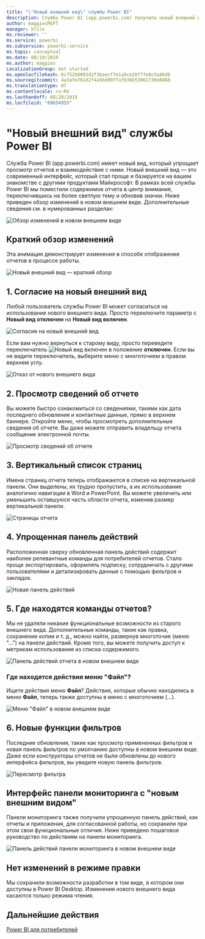 ```yaml
---
title: "\"Новый внешний вид\" службы Power BI"
description: Служба Power BI (app.powerbi.com) получила новый внешний вид. Эта статья описывает, как перемещаться по отчетам с использованием нового внешнего вида.
author: maggiesMSFT
manager: kfile
ms.reviewer: ''
ms.service: powerbi
ms.subservice: powerbi-service
ms.topic: conceptual
ms.date: 08/19/2019
ms.author: maggies
LocalizationGroup: Get started
ms.openlocfilehash: 6c752b6083d2f3baecf7e1a9ce20f77e8c5a46d0
ms.sourcegitcommit: 4a3afe761d2f4a5bd897fafb36b53961739e8466
ms.translationtype: HT
ms.contentlocale: ru-RU
ms.lasthandoff: 08/20/2019
ms.locfileid: "69654955"
---
```

# <a name="the-new-look-of-the-power-bi-service"></a>"Новый внешний вид" службы Power BI

Служба Power BI (app.powerbi.com) имеет новый вид, который упрощает просмотр отчетов и взаимодействие с ними. Новый внешний вид — это современный интерфейс, который стал проще и базируется на вашем знакомстве с другими продуктами Майкрософт. В рамках всей службы Power BI мы поместили содержимое отчета в центр внимания, переключившись на более светлую тему и обновив значки. Ниже приведен обзор изменений в новом внешнем виде. Дополнительные сведения см. в нумерованных разделах:

![Обзор изменений в новом внешнем виде](media/service-new-look/power-bi-new-look-changes.png)

## <a name="quick-tour-of-the-changes"></a>Краткий обзор изменений

Эта анимация демонстрирует изменения в способе отображения отчетов в процессе работы.

![Новый внешний вид — краткий обзор](media/service-new-look/power-bi-new-look-quick-tour.gif)

## <a name="1-opt-in-to-the-new-look"></a>1. Согласие на новый внешний вид

Любой пользователь службы Power BI может согласиться на использование нового внешнего вида. Просто переключите параметр с **Новый вид отключен** на **Новый вид включен**.

![Согласие на новый внешний вид](media/service-new-look/power-bi-new-look-off.png)

Если вам нужно вернуться к старому виду, просто переведите переключатель ![Новый вид включен](media/service-new-look/power-bi-new-look-toggle-on.png) в положение **отключен**. Если вы не видите переключатель, выберите меню с многоточием в правом верхнем углу.

![Отказ от нового внешнего вида](media/service-new-look/power-bi-new-look-on.png)

## <a name="2-view-report-details"></a>2. Просмотр сведений об отчете 

Вы можете быстро ознакомиться со сведениями, такими как дата последнего обновления и контактные данные, прямо в верхнем баннере.  Откройте меню, чтобы просмотреть дополнительные сведения об отчете. Вы даже можете отправить владельцу отчета сообщение электронной почты.

![Просмотр сведений об отчете](media/service-new-look/power-bi-new-look-metadata.png)

## <a name="3-vertical-list-of-pages"></a>3. Вертикальный список страниц 
Имена страниц отчета теперь отображаются в списке на вертикальной панели. Они выделены, их трудно пропустить, а их использование аналогично навигации в Word и PowerPoint. Вы можете увеличить или уменьшить оставшуюся часть области отчета, изменив размер вертикальной панели.

![Страницы отчета](media/service-new-look/power-bi-new-look-report-pages.png)

## <a name="4-simplified-action-bar"></a>4. Упрощенная панель действий 

Расположенная сверху обновленная панель действий содержит наиболее релевантные команды для потребителей отчетов. Стало проще экспортировать, оформлять подписку, сотрудничать с другими пользователями и детализировать данные с помощью фильтров и закладок.

![Новая панель действий](media/service-new-look/power-bi-new-look-action-bar.png)

## <a name="5-where-are-the-report-commands"></a>5. Где находятся команды отчетов?

Мы не удаляли никакие функциональные возможности из старого внешнего вида. Дополнительные команды, такие как правка, сохранение копии и т. д., можно найти, развернув многоточие (меню "...") на панели действий. Кроме того, вы можете получить доступ к метрикам использования из списка содержимого.

![Панель действий отчета в новом внешнем виде](media/service-new-look/power-bi-report-action-bar-new-look.gif)

### <a name="where-are-file-menu-actions"></a>Где находятся действия меню "Файл"?

Ищете действия меню **Файл**? Действия, которые обычно находились в меню **Файл**, теперь также доступны в меню с многоточием (...). 

![Меню "Файл" в новом внешнем виде](media/service-new-look/power-bi-file-menu-new-look.gif)

## <a name="6-new-filter-experience"></a>6. Новые функции фильтров

Последние обновления, такие как просмотр примененных фильтров и новая панель фильтров по умолчанию доступны в новом внешнем виде. Даже если конструкторы отчетов не были обновлены до нового интерфейса фильтров, вы увидите новую панель фильтров.

![Пересмотр фильтра](media/service-new-look/power-bi-new-look-filters.png)

## <a name="dashboard-new-look-experience"></a>Интерфейс панели мониторинга с "новым внешним видом" 

Панели мониторинга также получили упрощенную панель действий, как отчеты и приложения, для согласованной работы, но сохранили при этом свои функциональные отличия. Ниже приведено пошаговое руководство по действиям на панели мониторинга.
 
![Панель действий панели мониторинга в новом внешнем виде](media/service-new-look/power-bi-dashboard-action-bar-new-look.gif)

## <a name="no-changes-to-edit-mode"></a>Нет изменений в режиме правки 

Мы сохранили возможности разработки в том виде, в котором они доступны в Power BI Desktop. Изменения нового внешнего вида касаются только режима чтения.

## <a name="next-steps"></a>Дальнейшие действия

[Power BI для потребителей](consumer/end-user-consumer.md)
